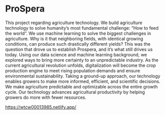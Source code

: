 # ProSpera

This project regarding agriculture technology.
We build agriculture technology to solve humanity’s most fundamental challenge: “How to feed the world”.
We use machine learning to solve the biggest challenges in agriculture.
Why is it that neighboring fields, with identical growing conditions, can produce such drastically different yields? 
This was the question that drove us to establish Prospera, and it’s what still drives us today.
Using our data science and machine learning background, we explored ways to bring more certainty to an unpredictable industry. 
As the current agricultural revolution unfolds, digitalization will become the crop production engine to meet rising population demands and ensure environmental sustainability.
Taking a ground-up approach, our technology enables growers to make more informed, efficient, and scientific decisions. 
We make agriculture predictable and optimizable across the entire growth cycle. 
Our technology advances agricultural productivity by helping growers do more with fewer resources.

https://wtcw00013985.netlify.app/
